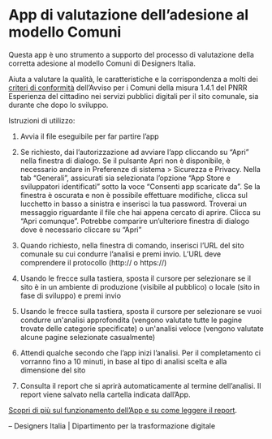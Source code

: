 # App di valutazione dell’adesione al modello Comuni

Questa app è uno strumento a supporto del processo di valutazione della corretta adesione al modello Comuni di Designers Italia.

Aiuta a valutare la qualità, le caratteristiche e la corrispondenza a molti dei [criteri di conformità](https://docs.italia.it/italia/designers-italia/design-comuni-docs/it/versione-corrente/conformita/conformita-modello-sito.html) dell’Avviso per i Comuni della misura 1.4.1 del PNRR Esperienza del cittadino nei servizi pubblici digitali per il sito comunale, sia durante che dopo lo sviluppo.

Istruzioni di utilizzo:

1.  Avvia il file eseguibile per far partire l’app

2.  Se richiesto, dai l’autorizzazione ad avviare l’app cliccando su “Apri” nella finestra di dialogo. Se il pulsante Apri non è disponibile, è necessario andare in Preferenze di sistema > Sicurezza e Privacy. Nella tab “Generali”, assicurati sia selezionata l’opzione “App Store e sviluppatori identificati” sotto la voce “Consenti app scaricate da”. Se la finestra è oscurata e non è possibile effettuare modifiche, clicca sul lucchetto in basso a sinistra e inserisci la tua password. Troverai un messaggio riguardante il file che hai appena cercato di aprire. Clicca su “Apri comunque”. Potrebbe comparire un’ulteriore finestra di dialogo dove è necessario cliccare su “Apri”

3.  Quando richiesto, nella finestra di comando, inserisci l’URL del sito comunale su cui condurre l’analisi e premi invio. L’URL deve comprendere il protocollo (http:// o https://)

4.  Usando le frecce sulla tastiera, sposta il cursore per selezionare se il sito è in un ambiente di produzione (visibile al pubblico) o locale (sito in fase di sviluppo) e premi invio

5.  Usando le frecce sulla tastiera, sposta il cursore per selezionare se vuoi condurre un'analisi approfondita (vengono valutate tutte le pagine trovate delle categorie specificate) o un'analisi veloce (vengono valutate alcune pagine selezionate casualmente)

6.  Attendi qualche secondo che l’app inizi l’analisi. Per il completamento ci vorranno fino a 10 minuti, in base al tipo di analisi scelta e alla dimensione del sito

7.  Consulta il report che si aprirà automaticamente al termine dell’analisi. Il report viene salvato nella cartella indicata dall’App.

[Scopri di più sul funzionamento dell’App e su come leggere il report](https://docs.italia.it/italia/designers-italia/app-valutazione-modelli-docs).

– Designers Italia | Dipartimento per la trasformazione digitale
